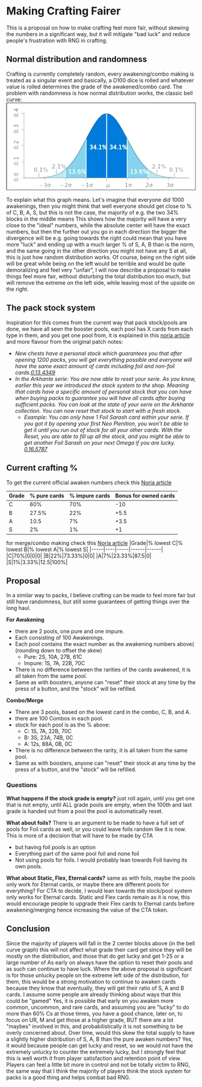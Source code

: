 # Making Crafting Fairer
This is a proposal on how to make crafting feel more fair, without skewing the numbers in a significant way, but it will mitigate "bad luck" and reduce people's frustration with RNG in crafting.

## Normal distribution and randomness
Crafting is currently completely random, every awakening/combo making is treated as a singular event and basically, a D100 dice is rolled and whatever value is rolled determines the grade of the awakened/combo card. The problem with randomness is how normal distribution works, the classic bell curve:
![Alt text](Normal-distribution-bell-shaped-curve.png?raw=true "Title")

To explain what this graph means. Let's imagine that everyone did 1000 awakenings, then you might think that well everyone should get close to % of C, B, A, S, but this is not the case, the majority of e.g. the two 34% blocks in the middle means 
This shows how the majority will have a very close to the "ideal" numbers, while the absolute center will have the exact numbers, but then the further out you go in each direction the bigger the divergence will be e.g. going towards the right could mean that you have more "luck" and ending up with a much larger % of S, A, B than is the norm, and the same going in the other direction you might not have any S at all, this is just how random distribution works. Of course, being on the right side will be great while being on the left would be terrible and would be quite demoralizing and feel very "unfair", I will now describe a proposal to make things feel more fair, without disturbing the total distribution too much, but will remove the extreme on the left side, while leaving most of the upside on the right.

## The pack stock system
Inspiration for this comes from the current way that pack stock/pools are done, we have all seen the booster pools, each pool has X cards from each type in them, and you get one pool from, it is explained in this [noria article](https://noria.crosstheages.com/hc/en-gb/articles/19685337754385-Mythic-and-Permanent-Series) and more flavour from the original patch notes:
* <I>New chests have a personal stock which guarantees you that after opening 1200 packs, you will get everything possible and everyone will have the same exact amount of cards including foil and non-foil cards.[0.13.4349](https://github.com/crosstheages/public-data/blob/main/patch-notes.md#0134349-patch)
* In the Arkhante serie: You are now able to reset your serie. As you know, earlier this year we introduced the stock system to the shop. Meaning that cards have a specific amount of personal stock that you can have when buying packs to guarantee you will have all cards after buying sufficient packs. You can look at the state of your serie on the Arkhante collection. You can now reset that stock to start with a fresh stock.
  * Example: You can only have 1 Foil Sarash card within your serie. If you got it by opening your first Neo Plenition, you won't be able to get it until you run out of stock for all your other cards. With the Reset, you are able to fill up all the stock, and you might be able to get another Foil Sarash on your next Omega if you are lucky. [0.16.5787](https://github.com/crosstheages/public-data/blob/main/patch-notes.md#0165787-patch)</I>

## Current crafting %
To get the current official awaken numbers check this [Noria article](https://noria.crosstheages.com/hc/en-gb/articles/17715859811089-Awakening)

|Grade|% pure cards|% impure cards|Bonus for owned cards|
|-----|----|-----|------|
|C|60%|70%|-10|
|B|27.5%|22%|+5.5|
|A|10.5|7%|+3.5|
|S|2%|1%|+1|

for merge/combo making check this [Noria article](https://noria.crosstheages.com/hc/en-gb/articles/17715860877713-Merge)
|Grade|% lowest C|% lowest B|% lowest A|% lowest S|
|-----|----|-----|------|------|
|C|70%|0|0|0|
|B|22%|73.33%|0|0|
|A|7%|23.33%|87.5|0|
|S|1%|3.33%|12.5|100%|

## Proposal
In a similar way to packs, I believe crafting can be made to feel more fair but still have randomness, but still some guarantees of getting things over the long haul.

**For Awakening**
* there are 2 pools, one pure and one impure.
* Each consisting of 100 Awakenings.
* Each pool contains the exact number as the awakening numbers above( (rounding down to offset the skew)
  * Pure: 2S, 10A, 27B, 61C
  * Impure: 1S, 7A, 22B, 70C
* There is no difference between the rarities of the cards awakened, it is all taken from the same pool.
* Same as with boosters, anyone can "reset" their stock at any time by the press of a button, and the "stock" will be refilled.

**Combo/Merge**
* There are 3 pools, based on the lowest card in the combo, C, B, and A.
* there are 100 Combos in each pool.
* stock for each pool is as the % above:
  * C: 1S, 7A, 22B, 70C
  * B: 3S, 23A, 74B, 0C
  * A: 12s, 88A, 0B, 0C
* There is no difference between the rarity, it is all taken from the same pool.
* Same as with boosters, anyone can "reset" their stock at any time by the press of a button, and the "stock" will be refilled.

### Questions
**What happens if the stock grade is empty?**
just roll again, until you get one that is not empty, until ALL grade pools are empty, when the 100th and last grade is handed out from a pool the pool is automatically reset.

**What about foils?**
There is an argument to be made to have a full set of pools for Foil cards as well, or you could leave foils random like it is now. This is more of a decision that will have to be made by CTA
* but having foil pools is an option
* Everything part of the same pool foil and none foil
* Not using pools for foils.
I would probably lean towards Foil having its own pools.

**What about Static, Flex, Eternal cards?**
same as with foils, maybe the pools only work for Eternal cards, or maybe there are different pools for everything? For CTA to decide, I would lean towards the stock/pool system only works for Eternal cards. Static and Flex cards remain as it is now, this would encourage people to upgrade their Flex cards to Eternal cards before awakening/merging hence increasing the value of the CTA token.

## Conclusion
Since the majority of players will fall in the 2 center blocks above (in the bell curve graph) this will not affect what grade their card get since they will be mostly on the distribution, and those that do get lucky and get 1-2S or a large number of As early on always have the option to reset their pools and as such can continue to have luck. Where the above proposal is significant is for those unlucky people on the extreme left side of the distribution, for them, this would be a strong motivation to continue to awaken cards because they know that eventually, they will get their ratio of S, A and B cards. I assume some people are already thinking about ways that this could be "gamed" Yes, it is possible that early on you awaken more common, uncommon, and rare cards, and assuming you are "lucky" to do more than 60% Cs at those times, you have a good chance, later on, to focus on UR, M and get those at a higher grade, BUT there are a lot "maybes" involved in this, and probabilistically it is not something to be overly concerned about. Over time, would this skew the total supply to have a slightly higher distribution of S, A, B than the pure awaken numbers? Yes, it would because people can get lucky and reset, so we would not have the extremely unlucky to counter the extremely lucky, but I strongly feel that this is well worth it from player satisfaction and retention point of view. Players can feel a little bit more in control and not be totally victim to RNG, the same way that I think the majority of players think the stock system for packs is a good thing and helps combat bad RNG.


